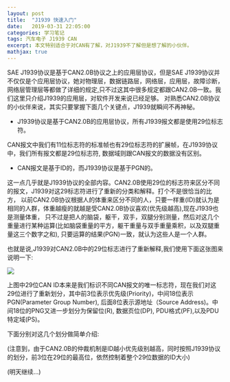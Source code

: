 ```yaml
---
layout: post
title:  "J1939 快速入门" 
date:   2019-03-31 22:05:00
categories: 学习笔记
tags: 汽车电子 J1939 CAN 
excerpt: 本文特别适合于对CAN有了解，对J1939不了解但是想了解的小伙伴。
mathjax: true
---
```


SAE J1939协议是基于CAN2.0B协议之上的应用层协议，但是SAE J1939协议并不仅仅是个应用层协议，她对物理层，数据链路层，网络层，应用层，故障诊断，
网络层管理层等都做了详细的规定,只不过这其中很多规定都跟CAN2.0B一致。我们这里只介绍J1939的应用层，对软件开发来说已经足够。
对熟悉CAN2.0B协议的小伙伴来说，其实只要掌握下面几个关键点，J1939就瞬间不再神秘。

- J1939协议是基于CAN2.0B的应用层协议，所有J1939报文都是使用29位标志符。

CAN报文中我们有11位标志符的标准帧也有29位标志符的扩展帧，在J1939协议中，我们所有报文都是29位标志符, 数据域则跟CAN报文的数据没有区别。

- CAN报文是基于ID的，而J1939协议是基于PGN的。

这一点几乎就是J1939协议的全部内容。CAN2.0B使用29位的标志符来区分不同的报文，J1939对这29标志符进行了重新的分类和解释。打个不是很恰当的比方，
以前CAN2.0B协议根据人的体重来区分不同的人，只要一样重(ID)就认为是相同的人群，体重越瘦的就越是受CAN2.0B协议喜欢(优先级越高),现在J1939也是测量体重，
只不过是把人的脑袋，躯干，双手，双腿分别测量，然后对这几个重量进行某种运算(比如脑袋重量的平方，躯干重量与双手重量乘积，以及双腿重量这三个数字之和),
只要运算的结果(PGN)一致，就认为这些人是一个人群。

也就是说,J1939对CAN2.0B中的29位标志进行了重新解释,我们使用下面这张图来说明一下:   

![]({{site.url}}/assets/J1939/sae-j1939-pgn.jpg)

上图中29位CAN ID本来是我们标识不同CAN报文的唯一标志符，现在我们对这29位进行了重新划分，其中前3位表示优先级(Priority)，中间18位表示PGN(Parameter Group Number),
后面8位表示源地址（Source Address)。中间18位的PNG又进一步划分为保留位(R), 数据页位(DP), PDU格式(PF),以及PDU特定域(PS)。

下面分别对这几个划分做简单介绍:

(注意到，由于CAN2.0B的仲裁机制是ID越小优先级别越高，同时按照J1939协议的划分，前3位在29位的最高位，依然控制着整个29位数据的ID大小)

(明天继续...)
